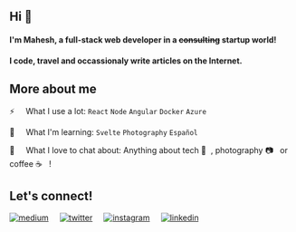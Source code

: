 ## Hi 👋

#### I'm Mahesh, a full-stack web developer in a ~~consulting~~ startup world!
#### I code, travel and occassionaly write articles on the Internet.

## More about me

⚡ &nbsp; &nbsp; What I use a lot: `React` `Node` `Angular` `Docker` `Azure`

🌱 &nbsp; &nbsp; What I'm learning: `Svelte` `Photography` `Español`

💬 &nbsp; &nbsp; What I love to chat about: Anything about tech 💾 &nbsp;, photography 📷 &nbsp; or coffee ☕ &nbsp; !

## Let's connect!

[![medium](https://img.shields.io/badge/Medium-D2D1D1?logo=medium&style=for-the-badge)](https://medium.com/@hpmahesh73) &nbsp; &nbsp; [![twitter](https://img.shields.io/badge/Twitter-D1CFFF?logo=twitter&style=for-the-badge)](https://twitter.com/hpmahesh73) &nbsp; &nbsp; [![instagram](https://img.shields.io/badge/Instagram-FCB9FC?logo=instagram&style=for-the-badge)](https://instagram.com/hpmahesh73) &nbsp; &nbsp; [![linkedin](https://img.shields.io/badge/LinkedIn-8EBEFC?logo=linkedin&style=for-the-badge)](https://linkedin.com/in/mahesh-h-p)
